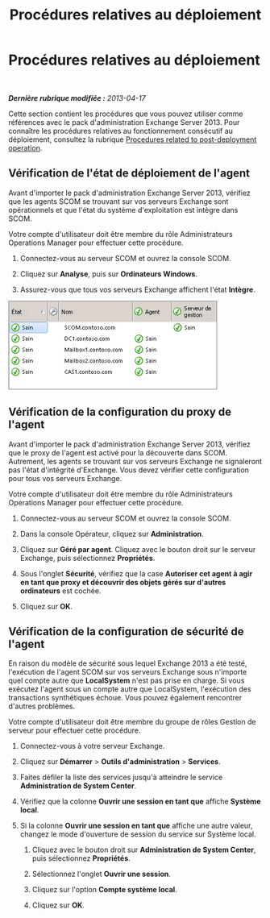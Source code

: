 ﻿---
title: Procédures relatives au déploiement
TOCTitle: Procédures relatives au déploiement
ms:assetid: 6b7682bd-fe3d-43b9-a7db-66c0ac17656f
ms:mtpsurl: https://technet.microsoft.com/fr-fr/library/Dn195909(v=EXCHG.150)
ms:contentKeyID: 53275523
ms.date: 01/09/2015
mtps_version: v=EXCHG.150
ms.translationtype: HT
---

# Procédures relatives au déploiement

 

_**Dernière rubrique modifiée :** 2013-04-17_

Cette section contient les procédures que vous pouvez utiliser comme références avec le pack d'administration Exchange Server 2013. Pour connaître les procédures relatives au fonctionnement consécutif au déploiement, consultez la rubrique [Procedures related to post-deployment operation](procedures-related-to-post-deployment-operation.md).

## Vérification de l'état de déploiement de l'agent

Avant d'importer le pack d'administration Exchange Server 2013, vérifiez que les agents SCOM se trouvant sur vos serveurs Exchange sont opérationnels et que l'état du système d'exploitation est intègre dans SCOM.

Votre compte d'utilisateur doit être membre du rôle Administrateurs Operations Manager pour effectuer cette procédure.

1.  Connectez-vous au serveur SCOM et ouvrez la console SCOM.

2.  Cliquez sur **Analyse**, puis sur **Ordinateurs Windows**.

3.  Assurez-vous que tous vos serveurs Exchange affichent l'état **Intègre**.

![Agents intègres dans la console SCOM](images/Dn195909.7d1ff0bb-419e-40dc-babf-5fa2fb7229a8(EXCHG.150).png "Agents intègres dans la console SCOM")

## Vérification de la configuration du proxy de l'agent

Avant d'importer le pack d'administration Exchange Server 2013, vérifiez que le proxy de l'agent est activé pour la découverte dans SCOM. Autrement, les agents se trouvant sur vos serveurs Exchange ne signaleront pas l'état d'intégrité d'Exchange. Vous devez vérifier cette configuration pour tous vos serveurs Exchange.

Votre compte d'utilisateur doit être membre du rôle Administrateurs Operations Manager pour effectuer cette procédure.

1.  Connectez-vous au serveur SCOM et ouvrez la console SCOM.

2.  Dans la console Opérateur, cliquez sur **Administration**.

3.  Cliquez sur **Géré par agent**. Cliquez avec le bouton droit sur le serveur Exchange, puis sélectionnez **Propriétés**.

4.  Sous l'onglet **Sécurité**, vérifiez que la case **Autoriser cet agent à agir en tant que proxy et découvrir des objets gérés sur d'autres ordinateurs** est cochée.

5.  Cliquez sur **OK**.

## Vérification de la configuration de sécurité de l'agent

En raison du modèle de sécurité sous lequel Exchange 2013 a été testé, l'exécution de l'agent SCOM sur vos serveurs Exchange sous n'importe quel compte autre que **LocalSystem** n'est pas prise en charge. Si vous exécutez l'agent sous un compte autre que LocalSystem, l'exécution des transactions synthétiques échoue. Vous pouvez également rencontrer d'autres problèmes.

Votre compte d'utilisateur doit être membre du groupe de rôles Gestion de serveur pour effectuer cette procédure.

1.  Connectez-vous à votre serveur Exchange.

2.  Cliquez sur **Démarrer** \> **Outils d'administration** \> **Services**.

3.  Faites défiler la liste des services jusqu'à atteindre le service **Administration de System Center**.

4.  Vérifiez que la colonne **Ouvrir une session en tant que** affiche **Système local**.

5.  Si la colonne **Ouvrir une session en tant que** affiche une autre valeur, changez le mode d'ouverture de session du service sur Système local.
    
    1.  Cliquez avec le bouton droit sur **Administration de System Center**, puis sélectionnez **Propriétés**.
    
    2.  Sélectionnez l'onglet **Ouvrir une session**.
    
    3.  Cliquez sur l'option **Compte système local**.
    
    4.  Cliquez sur **OK**.


